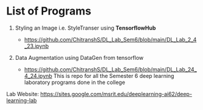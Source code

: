 # List of Programs
 1. Styling an Image i.e. StyleTranser using **TensorflowHub**
    - https://github.com/ChitranshS/DL_Lab_Sem6/blob/main/DL_Lab_2_4_23.ipynb
  
 2. Data Augmentation using DataGen from tensorflow
    - https://github.com/ChitranshS/DL_Lab_Sem6/blob/main/DL_Lab_24_4_24.ipynb
This is repo for all the Semester 6 deep learning laboratory programs done in the college

Lab Website: 
https://sites.google.com/msrit.edu/deeplearning-ai62/deep-learning-lab
